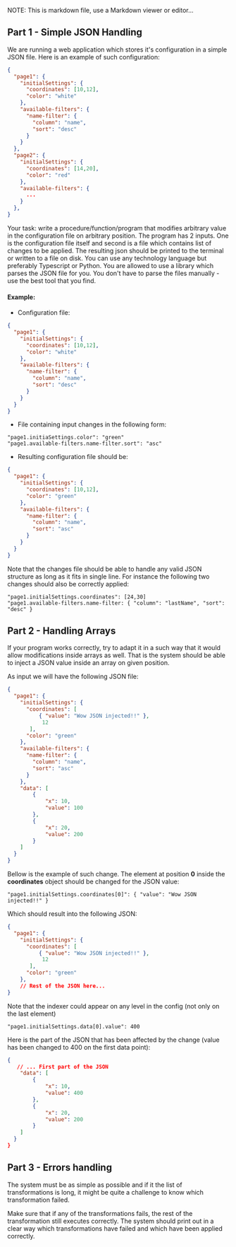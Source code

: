 NOTE: This is markdown file, use a Markdown viewer or editor...

## Part 1 - Simple JSON Handling
We are running a web application which stores it's configuration in a simple JSON file. Here is an example of such configuration:

```json
{
  "page1": {
    "initialSettings": {
      "coordinates": [10,12],
      "color": "white"
    },
    "available-filters": {
      "name-filter": {
        "column": "name",
        "sort": "desc"
      }
    }
  },
  "page2": {
    "initialSettings": {
      "coordinates": [14,20],
      "color": "red"
    },
    "available-filters": {
      ...
    }
  },
}
```

Your task: write a procedure/function/program that modifies arbitrary value in the configuration file on arbitrary position. The program has 2 inputs. One is the configuration file itself and second is a file which contains list of changes to be applied. The resulting json should be printed to the terminal or written to a file on disk. You can use any technology language but preferably Typescript or Python. You are allowed to use a library which parses the JSON file for you. You don't have to parse the files manually - use the best tool that you find.

#### Example:
- Configuration file:

```json
{
  "page1": {
    "initialSettings": {
      "coordinates": [10,12],
      "color": "white"
    },
    "available-filters": {
      "name-filter": {
        "column": "name",
        "sort": "desc"
      }
    }
  }
}
```

- File containing input changes in the following form:

```
"page1.initiaSettings.color": "green"
"page1.available-filters.name-filter.sort": "asc"
```

- Resulting configuration file should be:

```json
{
  "page1": {
    "initialSettings": {
      "coordinates": [10,12],
      "color": "green"
    },
    "available-filters": {
      "name-filter": {
        "column": "name",
        "sort": "asc"
      }
    }
  }
}
```

Note that the changes file should be able to handle any valid JSON structure as long as it fits in single line. For instance the following two changes should also be correctly applied:

```
"page1.initialSettings.coordinates": [24,30]
"page1.available-filters.name-filter: { "column": "lastName", "sort": "desc" }
```

## Part 2 - Handling Arrays
If your program works correctly, try to adapt it in a such way that it would allow modifications inside arrays as well. That is the system should be able to inject a JSON value inside an array on given position.

As input we will have the following JSON file:

```json
{
  "page1": {
    "initialSettings": {
      "coordinates": [
          { "value": "Wow JSON injected!!" },
           12
       ],
      "color": "green"
    },
    "available-filters": {
      "name-filter": {
        "column": "name",
        "sort": "asc"
      }
    },
    "data": [
        {
            "x": 10,
            "value": 100
        },
        {
            "x": 20,
            "value": 200
        }
    ]
  }
}
```

Bellow is the example of such change. The element at position **0** inside the **coordinates** object should be changed for the JSON value:

```
"page1.initialSettings.coordinates[0]": { "value": "Wow JSON injected!!" }
```

Which should result into the following JSON:

```json
{
  "page1": {
    "initialSettings": {
      "coordinates": [
          { "value": "Wow JSON injected!!" },
           12
       ],
      "color": "green"
    },
    // Rest of the JSON here...
}
```

Note that the indexer could appear on any level in the config (not only on the last element)

```
"page1.initialSettings.data[0].value": 400
```

Here is the part of the JSON that has been affected by the change (value has been changed to 400 on the first data point):

```json
{
   // ... First part of the JSON
    "data": [
        {
            "x": 10,
            "value": 400
        },
        {
            "x": 20,
            "value": 200
        }
    ]
  }
}
```

## Part 3 - Errors handling
The system must be as simple as possible and if it the list of transformations is long, it might be quite a challenge to know which transformation failed.

Make sure that if any of the transformations fails, the rest of the transformation still executes correctly. The system should print out in a clear way which transformations have failed and which have been applied correctly.